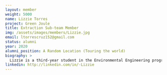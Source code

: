 ```yaml
---
layout: member
weight: 5000
name: Lizzie Torres
project: Green Joule
title: Extraction Sub-team Member
img: /assets/images/members/Lizzie.jpg
email: ltorrescruz152@gmail.com
status: alumni
year: 2020
alumni_position: A Random Location (Touring the world)
biography: >
  Lizzie is a third-year student in the Environmental Engineering program. She is passionate about using renewable alternative energy sources to power our cities and she believes that algae biofuels are a potential solution to reduce greenhouse gas emissions from anthropogenic activities. Lizzie is working towards making microalgae biofuels feasible and commercially viable by improving the microalgae extraction process. She hopes that her work in the extraction sub-team contributes to moving closer towards making the use of clean energies a reality in our society.
linkedin: http://linkedin.com/in/-Lizzie
---
```


